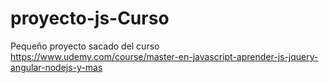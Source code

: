 # proyecto-js-Curso

Pequeño proyecto sacado del curso https://www.udemy.com/course/master-en-javascript-aprender-js-jquery-angular-nodejs-y-mas
